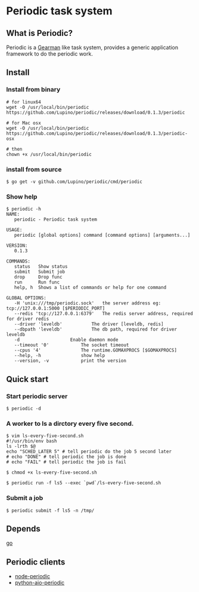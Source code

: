 Periodic task system
====================

What is Periodic?
-----------------

Periodic is a [Gearman](http://gearman.org) like task system,
provides a generic application framework to do the periodic work.


Install
-------

### Install from binary

    # for linux64
    wget -O /usr/local/bin/periodic https://github.com/Lupino/periodic/releases/download/0.1.3/periodic

    # for Mac osx
    wget -O /usr/local/bin/periodic https://github.com/Lupino/periodic/releases/download/0.1.3/periodic-osx

    # then
    chown +x /usr/local/bin/periodic


### install from source

    $ go get -v github.com/Lupino/periodic/cmd/periodic

### Show help

    $ periodic -h
    NAME:
       periodic - Periodic task system

    USAGE:
       periodic [global options] command [command options] [arguments...]

    VERSION:
       0.1.3

    COMMANDS:
       status   Show status
       submit   Submit job
       drop     Drop func
       run      Run func
       help, h  Shows a list of commands or help for one command

    GLOBAL OPTIONS:
       -H 'unix:///tmp/periodic.sock'   the server address eg: tcp://127.0.0.1:5000 [$PERIODIC_PORT]
       --redis 'tcp://127.0.0.1:6379'   The redis server address, required for driver redis
       --driver 'leveldb'           The driver [leveldb, redis]
       --dbpath 'leveldb'           The db path, required for driver leveldb
       -d                   Enable daemon mode
       --timeout '0'            The socket timeout
       --cpus '4'               The runtime.GOMAXPROCS [$GOMAXPROCS]
       --help, -h               show help
       --version, -v            print the version


Quick start
----------

### Start periodic server

    $ periodic -d

### A worker to ls a dirctory every five second.

    $ vim ls-every-five-second.sh
    #!/usr/bin/env bash
    ls -lrth $@
    echo "SCHED_LATER 5" # tell periodic do the job 5 second later
    # echo "DONE" # tell periodic the job is done
    # echo "FAIL" # tell periodic the job is fail

    $ chmod +x ls-every-five-second.sh

    $ periodic run -f ls5 --exec `pwd`/ls-every-five-second.sh


### Submit a job

    $ periodic submit -f ls5 -n /tmp/


Depends
-------

[go](http://golang.org)


Periodic clients
----------------

* [node-periodic](https://github.com/Lupino/node-periodic)
* [python-aio-periodic](https://github.com/Lupino/python-aio-periodic)
